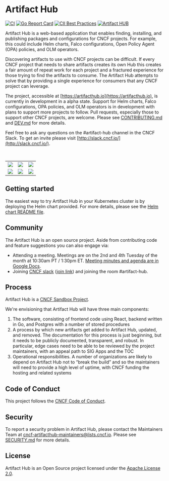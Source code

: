 # Artifact Hub

[![CI](https://github.com/artifacthub/hub/workflows/CI/badge.svg)](https://github.com/artifacthub/hub/actions?query=workflow%3ACI)
[![Go Report Card](https://goreportcard.com/badge/github.com/artifacthub/hub)](https://goreportcard.com/report/github.com/artifacthub/hub)
[![CII Best Practices](https://bestpractices.coreinfrastructure.org/projects/4106/badge)](https://bestpractices.coreinfrastructure.org/projects/4106)
[![Artifact HUB](https://img.shields.io/endpoint?url=https://artifacthub.io/badge/repository/artifact-hub)](https://artifacthub.io/packages/helm/artifact-hub/artifact-hub)

Artifact Hub is a web-based application that enables finding, installing, and publishing packages and configurations for CNCF projects. For example, this could include Helm charts, Falco configurations, Open Policy Agent (OPA) policies, and OLM operators.

Discovering artifacts to use with CNCF projects can be difficult. If every CNCF project that needs to share artifacts creates its own Hub this creates a fair amount of repeat work for each project and a fractured experience for those trying to find the artifacts to consume. The Artifact Hub attempts to solve that by providing a single experience for consumers that any CNCF project can leverage.

The project, accessible at [https://artifacthub.io](https://artifacthub.io), is currently in development in a alpha state. Support for Helm charts, Falco configurations, OPA policies, and OLM operators is in development with plans to support more projects to follow. Pull requests, especially those to support other CNCF projects, are welcome. Please see [CONTRIBUTING.md](./CONTRIBUTING.md) and [DEV.md](./DEV.md) for more details.

Feel free to ask any questions on the #artifact-hub channel in the CNCF Slack. To get an invite please visit [http://slack.cncf.io/](http://slack.cncf.io/).

<br/>
<table>
    <tr>
        <td width="33%"><img src="https://artifacthub.github.io/hub/screenshots/screenshot1.jpg"></td>
        <td width="33%"><img src="https://artifacthub.github.io/hub/screenshots/screenshot2.jpg"></td>
        <td width="33%"><img src="https://artifacthub.github.io/hub/screenshots/screenshot3.jpg"></td>
    </tr>
    <tr>
        <td width="33%"><img src="https://artifacthub.github.io/hub/screenshots/screenshot4.jpg"></td>
        <td width="33%"><img src="https://artifacthub.github.io/hub/screenshots/screenshot5.jpg"></td>
        <td width="33%"><img src="https://artifacthub.github.io/hub/screenshots/screenshot6.jpg"></td>
    </tr>
</table>

## Getting started

The easiest way to try Artifact Hub in your Kubernetes cluster is by deploying the Helm chart provided. For more details, please see the [Helm chart README file](charts/artifact-hub/README.md).

## Community

The Artifact Hub is an open source project. Aside from contributing code and feature suggestions you can also engage via:

- Attending a meeting. Meetings are on the 2nd and 4th Tuesday of the month at 10:30am PT / 1:30pm ET. [Meeting minutes and agenda are in Google Docs](https://docs.google.com/document/d/1nkIgFh4dNPawoDD_9fV7vicVSeKk2Zcdd0C5yovSiKQ/edit).
- Joining [CNCF slack](https://cloud-native.slack.com) ([join link](https://slack.cncf.io/)) and joining the room #artifact-hub.

## Process

Artifact Hub is a [CNCF Sandbox Project](https://www.cncf.io/sandbox-projects/).

We're envisioning that Artifact Hub will have three main components:

1. The software, consisting of frontend code using React, backend written in Go, and Postgres with a number of stored procedures
2. A process by which new artifacts get added to Artifact Hub, updated, and removed. The documentation for this process is just beginning, but it needs to be publicly documented, transparent, and robust. In particular, edge cases need to be able to be reviewed by the project maintainers, with an appeal path to SIG Apps and the TOC
3. Operational responsibilities. A number of organizations are likely to depend on Artifact Hub not to “break the build” and so the maintainers will need to provide a high level of uptime, with CNCF funding the hosting and related systems

## Code of Conduct

This project follows the [CNCF Code of Conduct](https://github.com/cncf/foundation/blob/master/code-of-conduct.md).

## Security

To report a security problem in Artifact Hub, please contact the Maintainers Team at
<cncf-artifacthub-maintainers@lists.cncf.io>. Please see [SECURITY.md](./SECURITY.md) for more details.

## License

Artifact Hub is an Open Source project licensed under the [Apache License 2.0](https://www.apache.org/licenses/LICENSE-2.0).
